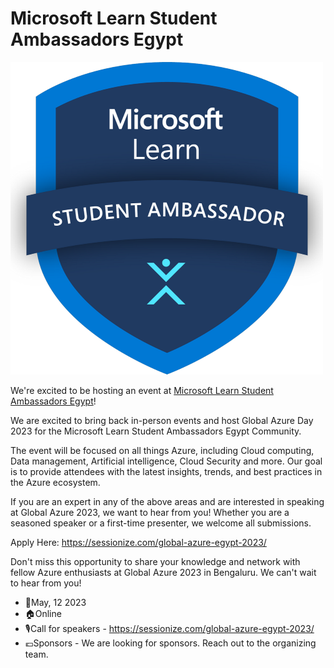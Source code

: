 # Microsoft Learn Student Ambassadors Egypt

![Microsoft Learn Student Ambassadors Egypt](logo.png)

We're excited to be hosting an event at [Microsoft Learn Student Ambassadors Egypt](https://sessionize.com/global-azure-egypt-2023/)!

We are excited to bring back in-person events and host Global Azure Day 2023 for the Microsoft Learn Student Ambassadors Egypt Community. 

The event will be focused on all things Azure, including Cloud computing, Data management, Artificial intelligence, Cloud Security and more. Our goal is to provide attendees with the latest insights, trends, and best practices in the Azure ecosystem.

If you are an expert in any of the above areas and are interested in speaking at Global Azure 2023, we want to hear from you! Whether you are a seasoned speaker or a first-time presenter, we welcome all submissions.

Apply Here: https://sessionize.com/global-azure-egypt-2023/

Don't miss this opportunity to share your knowledge and network with fellow Azure enthusiasts at Global Azure 2023 in Bengaluru. We can't wait to hear from you!

* 📅May, 12 2023
* 🏠Online
* 🎙️Call for speakers - https://sessionize.com/global-azure-egypt-2023/
* 💶Sponsors - We are looking for sponsors. Reach out to the organizing team.
